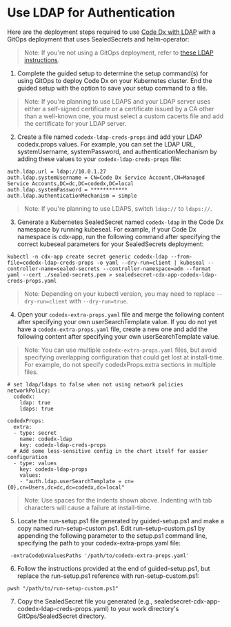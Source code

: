 # Use LDAP for Authentication

Here are the deployment steps required to use [Code Dx with LDAP](https://community.synopsys.com/s/document-item?bundleId=codedx&topicId=install_guide%2FCodeDxConfiguration%2Factive-directory-props.html&_LANG=enus) with a GitOps deployment that uses SealedSecrets and helm-operator:

>Note: If you're not using a GitOps deployment, refer to [these LDAP instructions](use-ldap.md).

1) Complete the guided setup to determine the setup command(s) for using GitOps to deploy Code Dx on your Kubernetes cluster. End the guided setup with the option to save your setup command to a file.

>Note: If you're planning to use LDAPS and your LDAP server uses either a self-signed certificate or a certificate issued by a CA other than a well-known one, you must select a custom cacerts file and add the certificate for your LDAP server.

2) Create a file named `codedx-ldap-creds-props` and add your LDAP codedx.props values. For example, you can set the LDAP URL, systemUsername, systemPassword, and authenticationMechanism by adding these values to your `codedx-ldap-creds-props` file:

```
auth.ldap.url = ldap://10.0.1.27
auth.ldap.systemUsername = CN=Code Dx Service Account,CN=Managed Service Accounts,DC=dc,DC=codedx,DC=local
auth.ldap.systemPassword = ************
auth.ldap.authenticationMechanism = simple
```

>Note: If you're planning to use LDAPS, switch `ldap://` to `ldaps://`.

3) Generate a Kubernetes SealedSecret named `codedx-ldap` in the Code Dx namespace by running kubeseal. For example, if your Code Dx namespace is cdx-app, run the following command after specifying the correct kubeseal parameters for your SealedSecrets deployment:

```
kubectl -n cdx-app create secret generic codedx-ldap --from-file=codedx-ldap-creds-props -o yaml --dry-run=client | kubeseal --controller-name=sealed-secrets --controller-namespace=adm --format yaml --cert ./sealed-secrets.pem > sealedsecret-cdx-app-codedx-ldap-creds-props.yaml
```

>Note: Depending on your kubectl version, you may need to replace `--dry-run=client` with `--dry-run=true`.

4) Open your `codedx-extra-props.yaml` file and merge the following content after specifying your own userSearchTemplate value. If you do not yet have a `codedx-extra-props.yaml` file, create a new one and add the following content after specifying your own userSearchTemplate value.

>Note: You can use multiple `codedx-extra-props.yaml` files, but avoid specifying overlapping configuration that could get lost at install-time. For example, do not specify codedxProps.extra sections in multiple files.

```
# set ldap/ldaps to false when not using network policies
networkPolicy:
  codedx:
    ldap: true
    ldaps: true

codedxProps:
  extra:
  - type: secret
    name: codedx-ldap
    key: codedx-ldap-creds-props
  # Add some less-sensitive config in the chart itself for easier configuration
  - type: values
    key: codedx-ldap-props
    values:
    - "auth.ldap.userSearchTemplate = cn={0},cn=Users,dc=dc,dc=codedx,dc=local"
```

>Note: Use spaces for the indents shown above. Indenting with tab characters will cause a failure at install-time.

5) Locate the run-setup.ps1 file generated by guided-setup.ps1 and make a copy named run-setup-custom.ps1. Edit run-setup-custom.ps1 by appending the following parameter to the setup.ps1 command line, specifying the path to your codedx-extra-props.yaml file:

```
 -extraCodeDxValuesPaths '/path/to/codedx-extra-props.yaml'
```

6) Follow the instructions provided at the end of guided-setup.ps1, but replace the run-setup.ps1 reference with run-setup-custom.ps1:

```
pwsh "/path/to/run-setup-custom.ps1"
```

7) Copy the SealedSecret file you generated (e.g., sealedsecret-cdx-app-codedx-ldap-creds-props.yaml) to your work directory's GitOps/SealedSecret directory.
